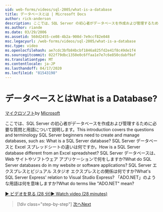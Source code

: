 ```yaml
---
uid: web-forms/videos/sql-2005/what-is-a-database
title: データベースとは | Microsoft Docs
author: rick-anderson
description: ここでは、SQL Server の初心者がデータベースを作成および管理するために必要な質問と用語について説明します。 どう。。。
ms.author: riande
ms.date: 03/29/2006
ms.assetid: 560d2455-ce08-4b2a-900d-7e9ccf82e048
msc.legacyurl: /web-forms/videos/sql-2005/what-is-a-database
msc.type: video
ms.openlocfilehash: ae7cdc3bfb84bcbf1846a825fd2e41f8c49de1f4
ms.sourcegitcommit: 022f79dbc1350e0c6ffaa1e7e7c6e850cdabf9af
ms.translationtype: MT
ms.contentlocale: ja-JP
ms.lasthandoff: 04/17/2020
ms.locfileid: "81543198"
---
```

# <a name="what-is-a-database"></a><span data-ttu-id="a3f08-105">データベースとは</span><span class="sxs-lookup"><span data-stu-id="a3f08-105">What is a Database?</span></span>

<span data-ttu-id="a3f08-106">[マイクロソフト](https://github.com/microsoft)</span><span class="sxs-lookup"><span data-stu-id="a3f08-106">by [Microsoft](https://github.com/microsoft)</span></span>

<span data-ttu-id="a3f08-107">ここでは、SQL Server の初心者がデータベースを作成および管理するために必要な質問と用語について説明します。</span><span class="sxs-lookup"><span data-stu-id="a3f08-107">This introduction covers the questions and terminology SQL Server beginners need to create and manage databases, such as: What is a SQL Server database?</span></span> <span data-ttu-id="a3f08-108">SQL Server データベースと Excel スプレッドシートの違いは何ですか。</span><span class="sxs-lookup"><span data-stu-id="a3f08-108">How is a SQL Server database different from an Excel spreadsheet?</span></span> <span data-ttu-id="a3f08-109">SQL Server データベースは、Web サイトやソフトウェア アプリケーションで何をしますか?</span><span class="sxs-lookup"><span data-stu-id="a3f08-109">What do SQL Server databases do in my website or software applications?</span></span> <span data-ttu-id="a3f08-110">SQL Server エクスプレスとビジュアル スタジオ エクスプレスとの関係は何ですか?</span><span class="sxs-lookup"><span data-stu-id="a3f08-110">What's SQL Server Express' relation to Visual Studio Express?</span></span> <span data-ttu-id="a3f08-111">「ADO.NET」のような用語は何を意味しますか?</span><span class="sxs-lookup"><span data-stu-id="a3f08-111">What do terms like "ADO.NET" mean?</span></span>

[<span data-ttu-id="a3f08-112">&#9654; ビデオを見る (28 分)</span><span class="sxs-lookup"><span data-stu-id="a3f08-112">&#9654; Watch video (28 minutes)</span></span>](https://channel9.msdn.com/Blogs/ASP-NET-Site-Videos/what-is-a-database)

> [!div class="step-by-step"]
> [<span data-ttu-id="a3f08-113">次へ</span><span class="sxs-lookup"><span data-stu-id="a3f08-113">Next</span></span>](understanding-database-tables-and-records.md)
